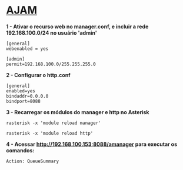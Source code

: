 # [AJAM](https://wiki.asterisk.org/wiki/pages/viewpage.action?pageId=4817256)

**1 - Ativar o recurso web no manager.conf, e incluir a rede 192.168.100.0/24 no usuário 'admin'**

```
[general]
webenabled = yes
```
```
[admin]
permit=192.168.100.0/255.255.255.0
```


**2 - Configurar o http.conf**

```
[general]
enabled=yes
bindaddr=0.0.0.0
bindport=8088
```



**3 - Recarregar os módulos do manager e http no Asterisk**


```
rasterisk -x 'module reload manager'
```

```
rasterisk -x 'module reload http'
```

**4 - Acessar http://192.168.100.153:8088/amanager para executar os comandos:**

```
Action: QueueSummary
```


